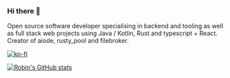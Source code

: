 ### Hi there 👋

Open source software developer specialising in backend and tooling as well as full stack web projects using Java / Kotlin, Rust and typescript + React. Creator of aiode, rusty_pool and filebroker.

<!--
**robinfriedli/robinfriedli** is a ✨ _special_ ✨ repository because its `README.md` (this file) appears on your GitHub profile.

Here are some ideas to get you started:

- 🔭 I’m currently working on ...
- 🌱 I’m currently learning ...
- 👯 I’m looking to collaborate on ...
- 🤔 I’m looking for help with ...
- 💬 Ask me about ...
- 📫 How to reach me: ...
- 😄 Pronouns: ...
- ⚡ Fun fact: ...
-->

[![ko-fi](https://ko-fi.com/img/githubbutton_sm.svg)](https://ko-fi.com/R5R0XAC5J)

[![Robin's GitHub stats](https://github-readme-stats.vercel.app/api?username=robinfriedli)](https://github.com/anuraghazra/github-readme-stats)
